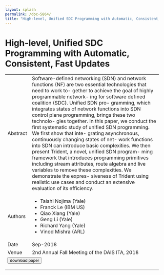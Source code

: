 ```yaml
---
layout: splash
permalink: /doc-5864/
title: "High-level, Unified SDC Programming with Automatic, Consistent, Fast Updates"
---
```


# High-level, Unified SDC Programming with Automatic, Consistent, Fast Updates

<table>
    <tbody>
    <tr>
        <td>Abstract</td>
        <td>Software-defined networking (SDN) and network functions (NF) are two essential technologies that need to work to- gether to achieve the goal of highly programmable network- ing for software defined coalition (SDC). Unified SDN pro- gramming, which integrates states of network functions into SDN control plane programming, brings these two technolo- gies together. In this paper, we conduct the first systematic study of unified SDN programming. We first show that inte- grating asynchronous, continuously changing states of net- work functions into SDN can introduce basic complexities. We then present Trident, a novel, unified SDN program- ming framework that introduces programming primitives including stream attributes, route algebra and live variables to remove these complexities. We demonstrate the expres- siveness of Trident using realistic use cases and conduct an extensive evaluation of its efficiency.</td>
    </tr>
    <tr>
        <td>Authors</td>
        <td>
            <ul>
                <li>Taishi Nojima (Yale)</li>
                <li>Franck Le (IBM US)</li>
                <li>Qiao Xiang (Yale)</li>
                <li>Geng Li (Yale)</li>
                <li>Richard Yang (Yale)</li>
                <li>Vinod Mishra (ARL)</li>
            </ul>
        </td>
    </tr>
    <tr>
        <td>Date</td>
        <td>Sep-2018</td>
    </tr>
    <tr>
        <td>Venue</td>
        <td>2nd Annual Fall Meeting of the DAIS ITA, 2018</td>
    </tr>
        <tr>
            <td colspan="2">
                <form method="get" action="https://dais-ita.org/sites/default/files/2488.pdf">
                    <button type="submit">download paper</button>
                </form>
            </td>
        </tr>
    </tbody>
</table>
